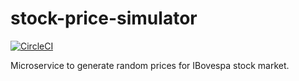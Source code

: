 # stock-price-simulator

[![CircleCI](https://circleci.com/gh/evestidor/svc-stock-price-simulator/tree/master.svg?style=svg)](https://circleci.com/gh/evestidor/svc-stock-price-simulator/tree/master)

Microservice to generate random prices for IBovespa stock market.
